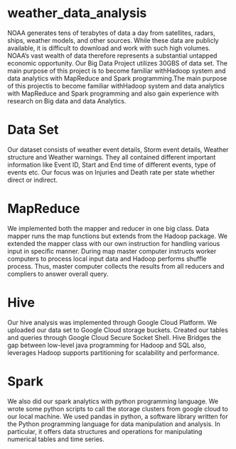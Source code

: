 # weather_data_analysis                      
 NOAA generates tens of terabytes of data a day from satellites, radars, ships, weather models, and other sources. While these data are publicly available, it is difficult to download and work with such high volumes. NOAA’s vast wealth of data therefore represents a substantial untapped economic opportunity. Our Big Data Project utilizes 30GBS of data set.  The main purpose of this project is to become familiar withHadoop system and data analytics with MapReduce and Spark programming.The main purpose of this projectis to become familiar withHadoop system and data analytics with MapReduce and Spark programming and also gain experience with research on Big data and data Analytics. 
# Data Set 
  Our dataset consists of weather event details, Storm event details, Weather structure and Weather warnings. They all contained different important information like Event ID, Start and End time of different events, type of events etc. Our focus was on Injuries and Death rate per state whether direct or indirect.
# MapReduce 
  We implemented both the mapper and reducer in one big class. Data mapper runs the map functions but extends from the Hadoop package. We extended the mapper class with our own instruction for handling various input in specific manner. During map master computer instructs worker computers to process local input data and Hadoop performs shuffle process. Thus, master computer collects the results from all reducers and compliers to answer overall query. 
# Hive 
  Our hive analysis was implemented through Google Cloud Platform. We uploaded our data set to Google Cloud storage buckets. Created our tables and queries through Google Cloud Secure Socket Shell. Hive Bridges the gap between low-level java programming for Hadoop and SQL also, leverages Hadoop supports partitioning for scalability and performance.
# Spark
  We also did our spark analytics with python programming language. We wrote some python scripts to call the storage clusters from google cloud to our local machine. We used pandas in python, a software library written for the Python programming language for data manipulation and analysis. In particular, it offers data structures and operations for manipulating numerical tables and time series. 
